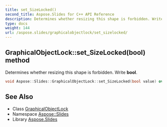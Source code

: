 ```yaml
---
title: set_SizeLocked()
second_title: Aspose.Slides for C++ API Reference
description: Determines whether resizing this shape is forbidden. Write bool.
type: docs
weight: 144
url: /aspose.slides/graphicalobjectlock/set_sizelocked/
---
```

## GraphicalObjectLock::set_SizeLocked(bool) method


Determines whether resizing this shape is forbidden. Write **bool**.

```cpp
void Aspose::Slides::GraphicalObjectLock::set_SizeLocked(bool value) override
```

## See Also

* Class [GraphicalObjectLock](../)
* Namespace [Aspose::Slides](../../)
* Library [Aspose.Slides](../../../)
